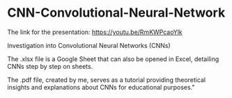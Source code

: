 # CNN-Convolutional-Neural-Network

The link for the presentation: https://youtu.be/RmKWPcaoYlk

Investigation into Convolutional Neural Networks (CNNs)

The .xlsx file is a Google Sheet that can also be opened in Excel, detailing CNNs step by step on sheets.

The .pdf file, created by me, serves as a tutorial providing theoretical insights and explanations about CNNs for educational purposes."


